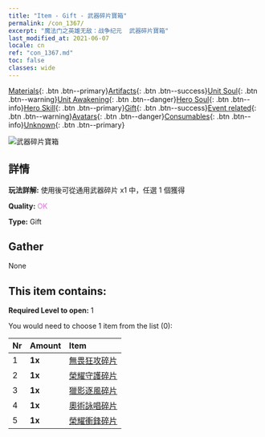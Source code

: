 ```yaml
---
title: "Item - Gift - 武器碎片寶箱"
permalink: /con_1367/
excerpt: "魔法门之英雄无敌：战争纪元  武器碎片寶箱"
last_modified_at: 2021-06-07
locale: cn
ref: "con_1367.md"
toc: false
classes: wide
---
```

 [Materials](/ItemsCN/){: .btn .btn--primary}[Artifacts](/ItemsCN/Artifacts/){: .btn .btn--success}[Unit Soul](/ItemsCN/UnitSoul/){: .btn .btn--warning}[Unit Awakening](/ItemsCN/UnitAwakening/){: .btn .btn--danger}[Hero Soul](/ItemsCN/HeroSoul/){: .btn .btn--info}[Hero Skill](/ItemsCN/HeroSkill/){: .btn .btn--primary}[Gift](/ItemsCN/Gift/){: .btn .btn--success}[Event related](/ItemsCN/Events/){: .btn .btn--warning}[Avatars](/ItemsCN/Avatars/){: .btn .btn--danger}[Consumables](/ItemsCN/Consumables/){: .btn .btn--info}[Unknown](/ItemsCN/Unknown/){: .btn .btn--primary}

 ![武器碎片寶箱](/images/t/i_906044.png)

## 詳情
 **玩法詳解:** 使用後可從通用武器碎片 x1 中，任選 1 個獲得

 **Quality:** <span style="color: #DA70D6">OK</span>

 **Type:** Gift

## Gather

  None

## This item contains:

 **Required Level to open:** 1

 You would need to choose 1 item from the list (0):

  | Nr | Amount |     Item    |
  |:---|:-------|:------------|
  | 1 |  **1x** | [無畏狂攻碎片](/cn/Items/con_912/) |  | 
  | 2 |  **1x** | [榮耀守護碎片](/cn/Items/con_913/) |  | 
  | 3 |  **1x** | [獵影逐風碎片](/cn/Items/con_914/) |  | 
  | 4 |  **1x** | [奧術詠唱碎片](/cn/Items/con_915/) |  | 
  | 5 |  **1x** | [榮耀衝鋒碎片](/cn/Items/con_916/) |  | 
